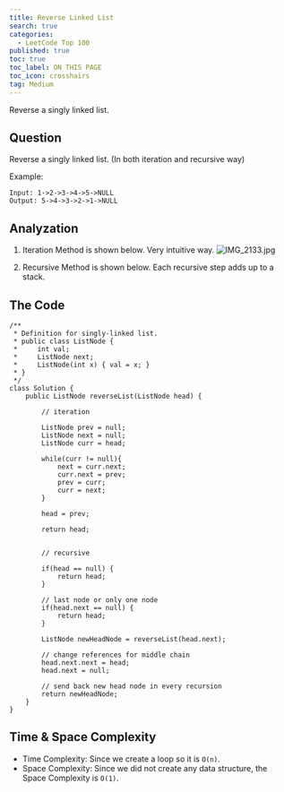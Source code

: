 ```yaml
---
title: Reverse Linked List
search: true
categories:
  - LeetCode Top 100
published: true
toc: true
toc_label: ON THIS PAGE
toc_icon: crosshairs
tag: Medium
---
```

Reverse a singly linked list.


## Question

Reverse a singly linked list. (In both iteration and recursive way)

Example:
```
Input: 1->2->3->4->5->NULL
Output: 5->4->3->2->1->NULL
```

## Analyzation

1. Iteration Method is shown below. Very intuitive way.
![IMG_2133.jpg]({{site.baseurl}}/_posts/IMG_2133.jpg)

2. Recursive Method is shown below. Each recursive step adds up to a stack.




## The Code
```
/**
 * Definition for singly-linked list.
 * public class ListNode {
 *     int val;
 *     ListNode next;
 *     ListNode(int x) { val = x; }
 * }
 */
class Solution {
    public ListNode reverseList(ListNode head) {
        
        // iteration
        
        ListNode prev = null;
        ListNode next = null;
        ListNode curr = head;
        
        while(curr != null){
            next = curr.next;
            curr.next = prev;
            prev = curr;
            curr = next;
        }
        
        head = prev;
        
        return head;
        
        
        // recursive
        
        if(head == null) { 
            return head; 
        } 
  
        // last node or only one node 
        if(head.next == null) { 
            return head; 
        } 
          
        ListNode newHeadNode = reverseList(head.next); 
        
        // change references for middle chain 
        head.next.next = head; 
        head.next = null; 
  
        // send back new head node in every recursion 
        return newHeadNode; 
    }
}
```

## Time & Space Complexity
- Time Complexity: Since we create a loop so it is `O(n)`.
- Space Complexity: Since we did not create any data structure, the Space Complexity is `O(1)`.
